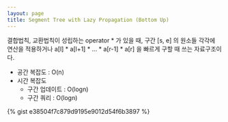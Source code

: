 ```yaml
---
layout: page
title: Segment Tree with Lazy Propagation (Bottom Up)
---
```


결합법칙, 교환법칙이 성립하는 operator * 가 있을 때,
구간 [s, e] 의 원소들 각각에 연산을 적용하거나
a[l] * a[l+1] * ... * a[r-1] * a[r] 을 빠르게 구할 때 쓰는 자료구조이다.

  * 공간 복잡도 : O(n)
  * 시간 복잡도
    * 구간 업데이트 : O(logn)
    * 구간 쿼리 : O(logn)

{% gist e38504f7c879d9195e9012d54f6b3897 %}
